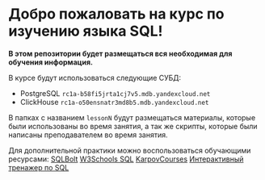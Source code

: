 # Добро пожаловать на курс по изучению языка SQL!

**В этом репозитории будет размещаться вся необходимая для обучения информация.**

В курсе будут использоваться следующие СУБД:
 - PostgreSQL `rc1a-b58fi5jrta1cj7v5.mdb.yandexcloud.net`
 - ClickHouse `rc1a-o50ensnatr3md8b5.mdb.yandexcloud.net`
   
В папках с названием `lessonN` будут размещаться материалы, которые были использованы во время занятия, а так же скрипты, которые были написаны преподавателем во время занятия.

Для дополнительной практики можно воспользоваться обучающими ресурсами:
[SQLBolt](https://sqlbolt.com/ "SQLBolt")
[W3Schools SQL](https://www.w3schools.com/sql/ "W3Schools")
[KarpovCourses](https://karpov.courses/simulator-sql?ysclid=mf2acbwigo794662459 "KarpovCourses")
[Интерактивный тренажер по SQL](https://stepik.org/course/63054/promo?search=7707723315 "Интерактивный тренажер по SQL")